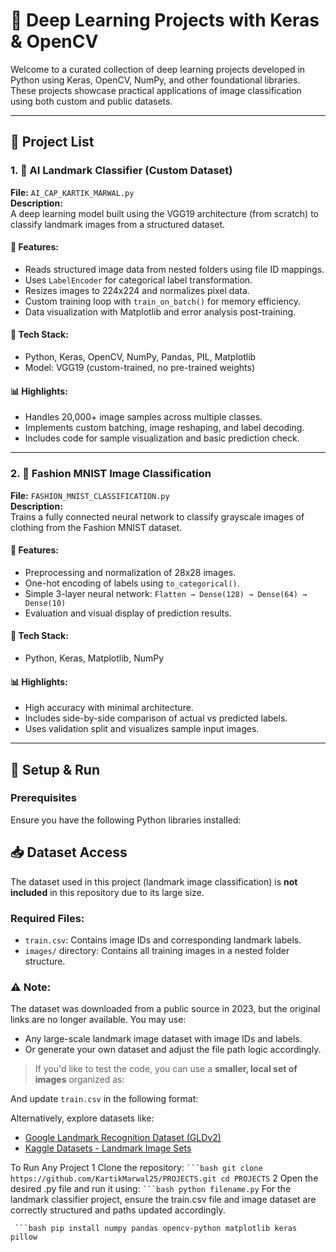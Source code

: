 # 🧠 Deep Learning Projects with Keras & OpenCV

Welcome to a curated collection of deep learning projects developed in Python using Keras, OpenCV, NumPy, and other foundational libraries. These projects showcase practical applications of image classification using both custom and public datasets.

---

## 📁 Project List

### 1. 📸 AI Landmark Classifier (Custom Dataset)
**File:** `AI_CAP_KARTIK_MARWAL.py`  
**Description:**  
A deep learning model built using the VGG19 architecture (from scratch) to classify landmark images from a structured dataset.

#### 🔧 Features:
- Reads structured image data from nested folders using file ID mappings.
- Uses `LabelEncoder` for categorical label transformation.
- Resizes images to 224x224 and normalizes pixel data.
- Custom training loop with `train_on_batch()` for memory efficiency.
- Data visualization with Matplotlib and error analysis post-training.

#### 🧰 Tech Stack:
- Python, Keras, OpenCV, NumPy, Pandas, PIL, Matplotlib
- Model: VGG19 (custom-trained, no pre-trained weights)

#### 📊 Highlights:
- Handles 20,000+ image samples across multiple classes.
- Implements custom batching, image reshaping, and label decoding.
- Includes code for sample visualization and basic prediction check.

---

### 2. 👟 Fashion MNIST Image Classification
**File:** `FASHION_MNIST_CLASSIFICATION.py`  
**Description:**  
Trains a fully connected neural network to classify grayscale images of clothing from the Fashion MNIST dataset.

#### 🔧 Features:
- Preprocessing and normalization of 28x28 images.
- One-hot encoding of labels using `to_categorical()`.
- Simple 3-layer neural network: `Flatten → Dense(128) → Dense(64) → Dense(10)`
- Evaluation and visual display of prediction results.

#### 🧰 Tech Stack:
- Python, Keras, Matplotlib, NumPy

#### 📊 Highlights:
- High accuracy with minimal architecture.
- Includes side-by-side comparison of actual vs predicted labels.
- Uses validation split and visualizes sample input images.

---

## 🚀 Setup & Run

### Prerequisites
Ensure you have the following Python libraries installed:


## 📥 Dataset Access

The dataset used in this project (landmark image classification) is **not included** in this repository due to its large size.

### Required Files:
- `train.csv`: Contains image IDs and corresponding landmark labels.
- `images/` directory: Contains all training images in a nested folder structure.

### ⚠️ Note:
The dataset was downloaded from a public source in 2023, but the original links are no longer available. You may use:
- Any large-scale landmark image dataset with image IDs and labels.
- Or generate your own dataset and adjust the file path logic accordingly.

> If you'd like to test the code, you can use a **smaller, local set of images** organized as:


And update `train.csv` in the following format:


Alternatively, explore datasets like:
- [Google Landmark Recognition Dataset (GLDv2)](https://github.com/cvdfoundation/google-landmark)
- [Kaggle Datasets - Landmark Image Sets](https://www.kaggle.com/datasets)

To Run Any Project
1 Clone the repository:
` ```bash
    git clone https://github.com/KartikMarwal25/PROJECTS.git
    cd PROJECTS `
2 Open the desired .py file and run it using:
` ```bash
    python filename.py `
For the landmark classifier project, ensure the train.csv file and image dataset are correctly structured and paths updated accordingly.
    

` ```bash
pip install numpy pandas opencv-python matplotlib keras pillow`





